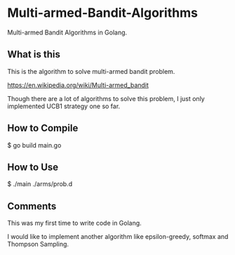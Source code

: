 # Multi-armed-Bandit-Algorithms
Multi-armed Bandit Algorithms in Golang.

## What is this
This is the algorithm to solve multi-armed bandit problem. <br>

https://en.wikipedia.org/wiki/Multi-armed_bandit <br>


Though there are a lot of algorithms to solve this problem, I just only implemented UCB1 strategy one so far.

## How to Compile
$ go build main.go

## How to Use
$ ./main ./arms/prob.d 

## Comments
This was my first time to write code in Golang. <br>

I would like to implement another algorithm like epsilon-greedy, softmax and Thompson Sampling. 
